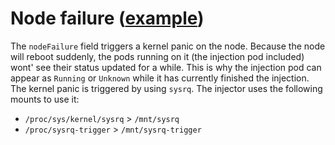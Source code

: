 # Node failure ([example](../config/samples/node_failure.yaml))

The `nodeFailure` field triggers a kernel panic on the node. Because the node will reboot suddenly, the pods running on it (the injection pod included) wont' see their status updated for a while. This is why the injection pod can appear as `Running` or `Unknown` while it has currently finished the injection. The kernel panic is triggered by using `sysrq`. The injector uses the following mounts to use it:

* `/proc/sys/kernel/sysrq` > `/mnt/sysrq`
* `/proc/sysrq-trigger` > `/mnt/sysrq-trigger`
